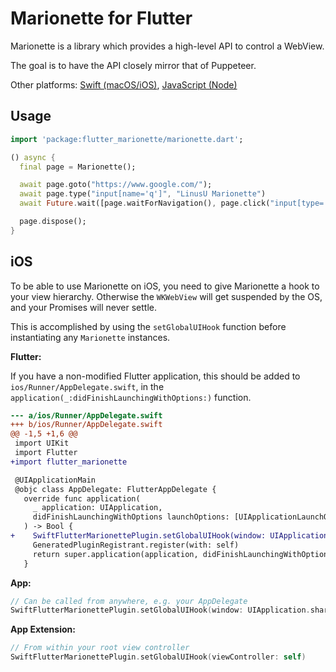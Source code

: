# Marionette for Flutter

Marionette is a library which provides a high-level API to control a WebView.

The goal is to have the API closely mirror that of Puppeteer.

Other platforms: [Swift (macOS/iOS)](https://github.com/LinusU/Marionette), [JavaScript (Node)](https://github.com/LinusU/marionettejs)

## Usage

```dart
import 'package:flutter_marionette/marionette.dart';

() async {
  final page = Marionette();

  await page.goto("https://www.google.com/");
  await page.type("input[name='q']", "LinusU Marionette")
  await Future.wait([page.waitForNavigation(), page.click("input[type='submit']")]);

  page.dispose();
}
```

## iOS

To be able to use Marionette on iOS, you need to give Marionette a hook to your view hierarchy. Otherwise the `WKWebView` will get suspended by the OS, and your Promises will never settle.

This is accomplished by using the `setGlobalUIHook` function before instantiating any `Marionette` instances.

**Flutter:**

If you have a non-modified Flutter application, this should be added to `ios/Runner/AppDelegate.swift`, in the `application(_:didFinishLaunchingWithOptions:)` function.

```diff
--- a/ios/Runner/AppDelegate.swift
+++ b/ios/Runner/AppDelegate.swift
@@ -1,5 +1,6 @@
 import UIKit
 import Flutter
+import flutter_marionette

 @UIApplicationMain
 @objc class AppDelegate: FlutterAppDelegate {
   override func application(
     _ application: UIApplication,
     didFinishLaunchingWithOptions launchOptions: [UIApplicationLaunchOptionsKey: Any]?
   ) -> Bool {
+    SwiftFlutterMarionettePlugin.setGlobalUIHook(window: UIApplication.shared.windows.first!)
     GeneratedPluginRegistrant.register(with: self)
     return super.application(application, didFinishLaunchingWithOptions: launchOptions)
   }
```

**App:**

```swift
// Can be called from anywhere, e.g. your AppDelegate
SwiftFlutterMarionettePlugin.setGlobalUIHook(window: UIApplication.shared.windows.first!)
```

**App Extension:**

```swift
// From within your root view controller
SwiftFlutterMarionettePlugin.setGlobalUIHook(viewController: self)
```

